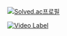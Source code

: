 [![Solved.ac프로필](http://mazassumnida.wtf/api/generate_badge?boj=mhd329)](https://solved.ac/mhd329)
<br>

[![Video Label](http://img.youtube.com/vi/nvxRlEhLA3E/0.jpg)](https://youtu.be/nvxRlEhLA3E)